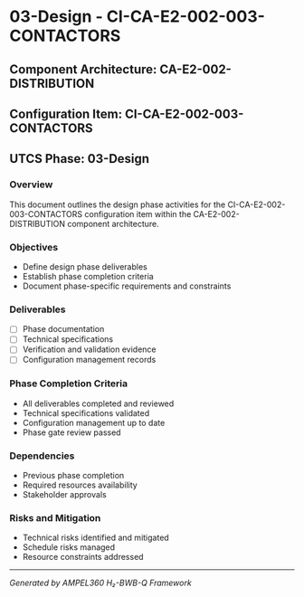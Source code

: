 # 03-Design - CI-CA-E2-002-003-CONTACTORS

## Component Architecture: CA-E2-002-DISTRIBUTION
## Configuration Item: CI-CA-E2-002-003-CONTACTORS
## UTCS Phase: 03-Design

### Overview
This document outlines the design phase activities for the CI-CA-E2-002-003-CONTACTORS configuration item within the CA-E2-002-DISTRIBUTION component architecture.

### Objectives
- Define design phase deliverables
- Establish phase completion criteria
- Document phase-specific requirements and constraints

### Deliverables
- [ ] Phase documentation
- [ ] Technical specifications
- [ ] Verification and validation evidence
- [ ] Configuration management records

### Phase Completion Criteria
- All deliverables completed and reviewed
- Technical specifications validated
- Configuration management up to date
- Phase gate review passed

### Dependencies
- Previous phase completion
- Required resources availability
- Stakeholder approvals

### Risks and Mitigation
- Technical risks identified and mitigated
- Schedule risks managed
- Resource constraints addressed

---
*Generated by AMPEL360 H₂-BWB-Q Framework*
